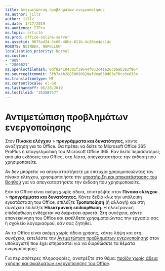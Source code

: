 ```yaml
---
title: Αντιμετώπιση προβλημάτων ενεργοποίησης
ms.author: jillz
author: jillz
ms.date: 1/17/2019
ms.audience: ITPro
ms.topic: article
ms.prod: office-online-server
ms.assetid: 9075ad24-3c60-48be-811b-4c28be4ec14c
ROBOTS: NOINDEX, NOFOLLOW
localization_priority: Normal
ms.custom:
- "909"
- "2000021"
ms.openlocfilehash: 0df824104301f39644f033c41626c0aab382f964
ms.sourcegitcommit: 5fb7a4b28859690020efdea630d03e70cc0e6334
ms.translationtype: MT
ms.contentlocale: el-GR
ms.lasthandoff: 06/28/2019
ms.locfileid: "35358757"
---
```

# <a name="activation-troubleshooting"></a>Αντιμετώπιση προβλημάτων ενεργοποίησης

Στον **Πίνακα ελέγχου** \> **προγράμματα και δυνατότητες**, κάντε αναζήτηση για το Office. Θα πρέπει να δείτε το Microsoft Office 365 ProPlus ή επαγγελματική του Microsoft Office 365. Εάν δείτε περισσότερες από μία εκδόσεις του Office, στη λίστα, απεγκαταστήστε την έκδοση που χρησιμοποιείτε.
  
Αν δεν μπορείτε να απεγκαταστήσετε με επιτυχία χρησιμοποιώντας τον πίνακα ελέγχου, χρησιμοποιήστε την [υποστήριξη και αποκατάστασης του Βοηθού](https://aka.ms/SARA-OfficeUninstall-Alchemy) για να απεγκαταστήσετε την έκδοση που χρησιμοποιείτε.
  
Εάν το Office είναι ακόμη χωρίς άδεια, επιστρέψτε στον **Πίνακα ελέγχου** \> **προγράμματα και δυνατότητες**. Κάντε δεξιό κλικ την υπόλοιπη εγκατάσταση του Office, επιλέξτε **Τροποποίηση** (ή αλλαγή) και στη συνέχεια επιλέξτε **Ηλεκτρονική επιδιόρθωση**. Η ηλεκτρονική επιδιόρθωση ενδέχεται να διαρκέσει αρκετά. Στη συνέχεια, κάντε επανεκκίνηση του Office και εισέλθετε χρησιμοποιώντας την εργασία σας ή σχολείο λογαριασμού, εάν σας ζητηθεί.
  
Αν το Office είναι ακόμη χωρίς άδεια χρήσης, κάντε λήψη και στη συνέχεια, εκτελέστε την [Αντιμετώπιση προβλημάτων ενεργοποίησης](https://aka.ms/SARA-OfficeActivation-Alchemy) στον υπολογιστή που έχει επηρεαστεί για να διορθώσετε τα θέματα ενεργοποίησης.
  
Για περισσότερες πληροφορίες, ανατρέξτε στο θέμα: [προϊόν χωρίς άδεια χρήσης και σφαλμάτων ενεργοποίησης του Office](https://support.office.com/article/0d23d3c0-c19c-4b2f-9845-5344fedc4380).
